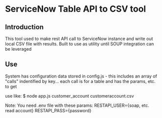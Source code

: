 # ServiceNow Table API to CSV tool

## Introduction

This tool used to make rest API call to ServiceNow instance and write out local CSV file with results.  Built to use as utility until SOUP integration can be leveraged

## Use
System has configuration data stored in config.js - this includes an array of "calls" indentified by key... each call is for a table and has the params, etc. to get

use like:
    $ node app.js customer_account customeraccount.csv


Note: You need .env file with these params:
    RESTAPI_USER={soap, etc. read account}
    RESTAPI_PASS={password}